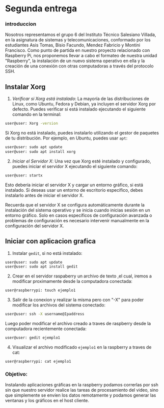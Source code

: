 # Segunda entrega

### introduccion
Nosotros representamos el grupo 6 del Instituto Técnico Salesiano Villada, en la asignatura de sistemas y telecomunicaciones, conformado por los estudiantes Asis Tomas, Bisio Facundo, Mendez Fabricio y Montini Francisco. Como punto de partida en nuestro proyecto relacionado con Raspberry Pi, nos proponemos llevar a cabo el formateo de nuestra unidad "Raspberry", la instalación de un nuevo sistema operativo en ella y la creación de una conexión con otras computadoras a través del protocolo SSH.

## Instalar Xorg

1. *Verificar si Xorg está instalado*:
   La mayoría de las distribuciones de Linux, como Ubuntu, Fedora y Debian, ya incluyen el servidor Xorg por defecto. Puedes verificar si está instalado ejecutando el siguiente comando en la terminal:

```bash
user@user: Xorg -version
```

Si Xorg no está instalado, puedes instalarlo utilizando el gestor de paquetes de tu distribución. Por ejemplo, en Ubuntu, puedes usar `apt`:

```bash
user@user: sudo apt update
user@user: sudo apt install xorg
```
2. *Iniciar el Servidor X*:
   Una vez que Xorg esté instalado y configurado, puedes iniciar el servidor X ejecutando el siguiente comando:

```bash
user@user: startx
```

Esto debería iniciar el servidor X y cargar un entorno gráfico, si está instalado. Si deseas usar un entorno de escritorio específico, debes instalarlo antes de iniciar el servidor X.

Recuerda que el servidor X se configura automáticamente durante la instalación del sistema operativo y se inicia cuando inicias sesión en un entorno gráfico. Solo en casos específicos de configuración avanzada o problemas de configuración es necesario intervenir manualmente en la configuración del servidor X.

## Iniciar con aplicacion grafica

1. Instalar `gedit`, si no está instalado:

```bash
user@user: sudo apt update
user@user: sudo apt install gedit
```

2.  Crear en el servidor raspaberry un archivo de texto ,el cual, iremos a modificar proximamente desde la computadora conectada:
    
```bash
user@raspberrypi: touch ejemplo1
```

3. Salir de la conexion y realizar la misma pero con "-X" para poder modificar los archivos del sistema conectado:

```bash
user@user: ssh -X username@Ipaddress
```

Luego poder modificar el archivo creado a traves de raspberry desde la computadora recientemente conectada:

```bash
user@user: gedit ejemplo1
```

4. Visualizar el archivo modificado `ejemplo1` en la raspberry a traves de cat:

```bash
user@raspberrypi: cat ejemplo1
```


### Objetivo:
Instalando aplicaciones gráficas en la raspberry podamos correrlas por ssh sin que nuestro servidor realice las tareas de procesamiento del video, sino que simplemente se envíen los datos remotamente y podamos generar las ventanas y los gráficos en el host cliente.

